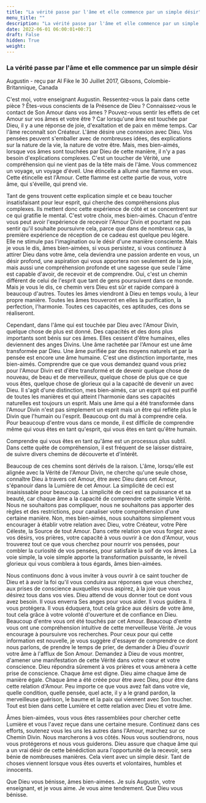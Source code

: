 ```yaml
---
title: "La vérité passe par l'âme et elle commence par un simple désir"
menu_title: ""
description: "La vérité passe par l'âme et elle commence par un simple désir"
date: 2022-06-01 06:00:01+00:71
draft: False
hidden: True
weight:
---
```

### La vérité passe par l'âme et elle commence par un simple désir

Augustin - reçu par Al Fike le 30 Juillet 2017, Gibsons, Colombie-Britannique, Canada

C'est moi, votre enseignant Augustin. Ressentez-vous la paix dans cette pièce ? Êtes-vous conscients de la Présence de Dieu ? Connaissez-vous le contact de Son Amour dans vos âmes ? Pouvez-vous sentir les effets de cet Amour sur vos âmes et votre être ? Car lorsqu'une âme est touchée par Dieu, il y a une réponse de joie, d'exaltation et de paix en même temps. Car l'âme reconnaît son Créateur. L'âme désire une connexion avec Dieu. Vos pensées peuvent s'emballer avec de nombreuses idées, des explications sur la nature de la vie, la nature de votre être. Mais, mes bien-aimés, lorsque vos âmes sont touchées par Dieu de cette manière, il n'y a pas besoin d'explications complexes. C'est un toucher de Vérité, une compréhension qui ne vient pas de la tête mais de l'âme. Vous commencez un voyage, un voyage d'éveil. Une étincelle a allumé une flamme en vous. Cette étincelle est l'Amour. Cette flamme est cette partie de vous, votre âme, qui s'éveille, qui prend vie.

Tant de gens trouvent cette explication simple et ce beau toucher insatisfaisant pour leur esprit, qui cherche des compréhensions plus complexes. Ils mettent donc cette expérience de côté et se concentrent sur ce qui gratifie le mental. C'est votre choix, mes bien-aimés. Chacun d'entre vous peut avoir l'expérience de recevoir l'Amour Divin et pourtant ne pas sentir qu'il souhaite poursuivre cela, parce que dans de nombreux cas, la première expérience de réception de ce cadeau est quelque peu légère. Elle ne stimule pas l'imagination ou le désir d'une manière consciente. Mais je vous le dis, âmes bien-aimées, si vous persistez, si vous continuez à attirer Dieu dans votre âme, cela deviendra une passion ardente en vous, un désir profond, une aspiration qui vous apportera non seulement de la joie, mais aussi une compréhension profonde et une sagesse que seule l'âme est capable d'avoir, de recevoir et de comprendre. Oui, c'est un chemin différent de celui de l'esprit que tant de gens poursuivent dans ce monde. Mais je vous le dis, ce chemin vers Dieu est sûr et rapide comparé à beaucoup d'autres. Toutes les âmes viendront à Dieu en temps voulu, à leur propre manière. Toutes les âmes trouveront en elles la purification, la perfection, l'harmonie. Toutes ces capacités, ces aptitudes, ces dons se réaliseront.

Cependant, dans l'âme qui est touchée par Dieu avec l'Amour Divin, quelque chose de plus est donné. Des capacités et des dons plus importants sont bénis sur ces âmes. Elles cessent d'être humaines, elles deviennent des anges Divins. Une âme rachetée par l'Amour est une âme transformée par Dieu. Une âme purifiée par des moyens naturels et par la pensée est encore une âme humaine. C'est une distinction importante, mes bien-aimés. Comprendre que ce que vous demandez quand vous priez pour l'Amour Divin est d'être transformé et de devenir quelque chose de nouveau, de beau et de merveilleux, quelque chose de plus que ce que vous êtes, quelque chose de glorieux qui a la capacité de devenir un avec Dieu. Il s'agit d'une distinction, mes bien-aimés, car un esprit qui est purifié de toutes les manières et qui atteint l'harmonie dans ses capacités naturelles est toujours un esprit. Mais une âme qui a été transformée dans l'Amour Divin n'est pas simplement un esprit mais un être qui reflète plus le Divin que l'humain ou l'esprit. Beaucoup ont du mal à comprendre cela. Pour beaucoup d'entre vous dans ce monde, il est difficile de comprendre même qui vous êtes en tant qu'esprit, qui vous êtes en tant qu'être humain.

Comprendre qui vous êtes en tant qu'âme est un processus plus subtil. Dans cette quête de compréhension, il est fréquent de se laisser distraire, de suivre divers chemins de découverte et d'intérêt. 

Beaucoup de ces chemins sont dérivés de la raison. L'âme, lorsqu'elle est alignée avec la Vérité de l'Amour Divin, ne cherche qu'une seule chose, connaître Dieu à travers cet Amour, être avec Dieu dans cet Amour, s'épanouir dans la Lumière de cet Amour. La simplicité de ceci est insaisissable pour beaucoup. La simplicité de ceci est sa puissance et sa beauté, car chaque âme a la capacité de comprendre cette simple Vérité. Nous ne souhaitons pas compliquer, nous ne souhaitons pas apporter des règles et des restrictions, pour canaliser votre compréhension d'une certaine manière. Non, mes bien-aimés, nous souhaitons simplement vous encourager à établir votre relation avec Dieu, votre Créateur, votre Père Céleste, la Source de tout Amour. Dans cette relation que vous forgez avec vos désirs, vos prières, votre capacité à vous ouvrir à ce don d'Amour, vous trouverez tout ce que vous cherchez pour nourrir vos pensées, pour combler la curiosité de vos pensées, pour satisfaire la soif de vos âmes. La voie simple, la voie simple apporte la transformation puissante, le réveil glorieux qui vous comblera à tous égards, âmes bien-aimées.

Nous continuons donc à vous inviter à vous ouvrir à ce saint toucher de Dieu et à avoir la foi qu'il vous conduira aux réponses que vous cherchez, aux prises de conscience auxquelles vous aspirez, à la joie que vous désirez tous dans vos vies. Dieu attend de vous donner tout ce dont vous avez besoin. Il vous enverra Ses anges pour vous aider. Il vous guidera. Il vous protégera. Il vous éduquera, tout cela grâce aux désirs de votre âme, tout cela grâce à votre volonté d'ouverture et de confiance en Dieu. Beaucoup d'entre vous ont été touchés par cet Amour. Beaucoup d'entre vous ont une compréhension intuitive de cette merveilleuse Vérité. Je vous encourage à poursuivre vos recherches. Pour ceux pour qui cette information est nouvelle, je vous suggère d'essayer de comprendre ce dont nous parlons, de prendre le temps de prier, de demander à Dieu d'ouvrir votre âme à l'afflux de Son Amour. Demandez à Dieu de vous montrer, d'amener une manifestation de cette Vérité dans votre cœur et votre conscience. Dieu répondra sûrement à vos prières et vous amènera à cette prise de conscience. Chaque âme est digne. Dieu aime chaque âme de manière égale. Chaque âme a été créée pour être avec Dieu, pour être dans cette relation d'Amour. Peu importe ce que vous avez fait dans votre vie, quelle condition, quelle pensée, quel acte, il y a le grand pardon, la merveilleuse guérison, le baume et la paix qui viennent avec Son toucher. Tout est bien dans cette Lumière et cette relation avec Dieu et votre âme.

Âmes bien-aimées, vous vous êtes rassemblées pour chercher cette Lumière et vous l'avez reçue dans une certaine mesure. Continuez dans ces efforts, soutenez vous les uns les autres dans l'Amour, marchez sur ce Chemin Divin. Nous marcherons à vos côtés. Nous vous soutiendrons, nous vous protégerons et nous vous guiderons. Dieu assure que chaque âme qui a un vrai désir de cette bénédiction aura l'opportunité de la recevoir, sera bénie de nombreuses manières. Cela vient avec un simple désir. Tant de choses viennent lorsque vous êtes ouverts et volontaires, humbles et innocents.

Que Dieu vous bénisse, âmes bien-aimées. Je suis Augustin, votre enseignant, et je vous aime. Je vous aime tendrement. Que Dieu vous bénisse.
